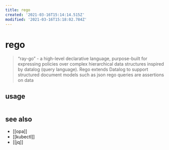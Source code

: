 ```yaml
---
title: rego
created: '2021-03-16T15:14:14.515Z'
modified: '2021-03-16T15:18:02.784Z'
---
```


# rego

> “ray-go” - a high-level declarative language, purpose-built for expressing policies over complex hierarchical data structures
> inspired by datalog (query language). Rego extends Datalog to support structured document models such as json
> rego queries are assertions on data

## usage
```rego

```

## see also
- [[opa]]
- [[kubectl]]
- [[jq]]

